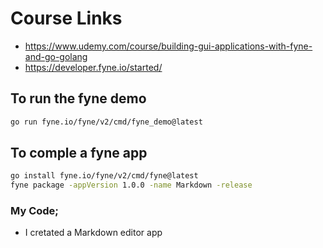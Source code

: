 
# Course Links

- https://www.udemy.com/course/building-gui-applications-with-fyne-and-go-golang
- https://developer.fyne.io/started/

## To run the fyne demo

```sh
go run fyne.io/fyne/v2/cmd/fyne_demo@latest
```

## To comple a fyne app

```sh
go install fyne.io/fyne/v2/cmd/fyne@latest
fyne package -appVersion 1.0.0 -name Markdown -release
```


### My Code;
- I cretated a Markdown editor app

